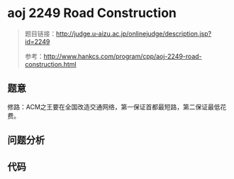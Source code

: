 # aoj 2249 Road Construction
>题目链接：http://judge.u-aizu.ac.jp/onlinejudge/description.jsp?id=2249
>
>参考：http://www.hankcs.com/program/cpp/aoj-2249-road-construction.html

## 题意
修路：ACM之王要在全国改造交通网络，第一保证首都最短路，第二保证最低花费。


## 问题分析

## 代码